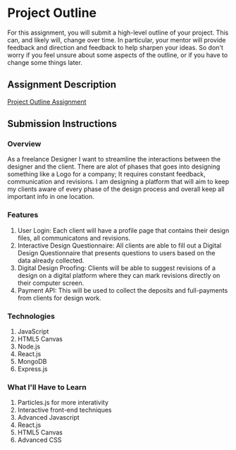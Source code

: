 # Project Outline
For this assignment, you will submit a high-level outline of your project. This can, and likely will, change over time. In particular, your mentor will provide feedback and direction and feedback to help sharpen your ideas. So don't worry if you feel unsure about some aspects of the outline, or if you have to change some things later.

## Assignment Description
[Project Outline Assignment](https://education.launchcode.org/liftoff/assignments/project-outline/)

## Submission Instructions

### Overview
As a freelance Designer I want to streamline the interactions between the designer and the client. 
There are alot of phases that goes into designing something like a Logo for a company; It requires constant feedback, communication and revisions. 
I am designing a platform that will aim to keep my clients aware of every phase of the design process and overall keep all important info in one location.
### Features
1. User Login: Each client will have a profile page that contains their design files, all communicatons and revisions. 
2. Interactive Design Questionnaire: All clients are able to fill out a Digital Design Questionnaire that presents questions to users based on the data already collected.
3. Digital Design Proofing: Clients will be able to suggest revisions of a design on a digital platform where they can mark revisions directly on their computer screen.
4. Payment API: This will be used to collect the deposits and full-payments from clients for design work.
### Technologies
1. JavaScript
2. HTML5 Canvas
3. Node.js
4. React.js
5. MongoDB
6. Express.js

### What I'll Have to Learn
1. Particles.js for more interativity
2. Interactive front-end techniques
3. Advanced Javascript
4. React.js
5. HTML5 Canvas
6. Advanced CSS